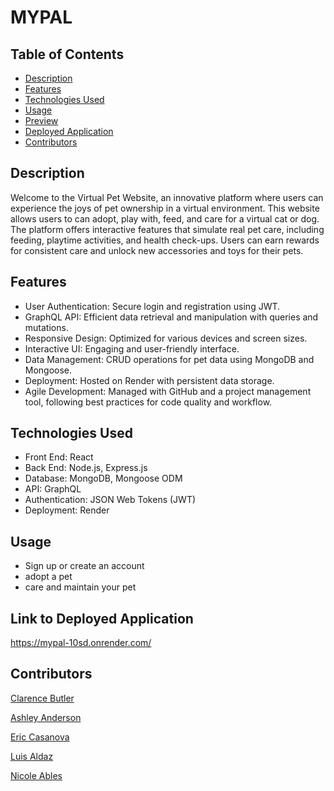# MYPAL

## Table of Contents
- [Description](#description)
- [Features](#features)
- [Technologies Used](#technologiesused)
- [Usage](#usage)
- [Preview](#preview)
- [Deployed Application](#deployedapplication)
- [Contributors](#contributors)


## Description
Welcome to the Virtual Pet Website, an innovative platform where users can experience the joys of pet ownership in a virtual environment. This website allows users to  can adopt, play with, feed, and care for a virtual cat or dog. The platform offers interactive features that simulate real pet care, including feeding, playtime activities, and health check-ups. Users can earn rewards for consistent care and unlock new accessories and toys for their pets.

## Features

- User Authentication: Secure login and registration using JWT.
- GraphQL API: Efficient data retrieval and manipulation with queries and mutations.
- Responsive Design: Optimized for various devices and screen sizes.
- Interactive UI: Engaging and user-friendly interface.
- Data Management: CRUD operations for pet data using MongoDB and Mongoose.
- Deployment: Hosted on Render with persistent data storage.
- Agile Development: Managed with GitHub and a project management tool, following best practices for code quality and workflow.

## Technologies Used

- Front End: React
- Back End: Node.js, Express.js
- Database: MongoDB, Mongoose ODM
- API: GraphQL
- Authentication: JSON Web Tokens (JWT)
- Deployment: Render


## Usage
- Sign up or create an account
- adopt a pet
- care and maintain your pet


## Link to Deployed Application
https://mypal-10sd.onrender.com/


## Contributors

[Clarence Butler](https://github.com/cbbutler01)

[Ashley Anderson](https://github.com/Ash53rd)

[Eric Casanova](https://github.com/SailorVirgo)

[Luis Aldaz](https://github.com/ricanlonghorn23)

[Nicole Ables](https://github.com/nicoleables)


